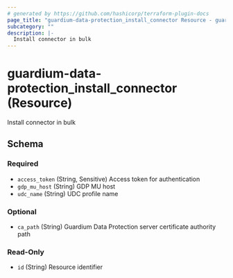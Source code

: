 ```yaml
---
# generated by https://github.com/hashicorp/terraform-plugin-docs
page_title: "guardium-data-protection_install_connector Resource - guardium-data-protection"
subcategory: ""
description: |-
  Install connector in bulk
---
```


# guardium-data-protection_install_connector (Resource)

Install connector in bulk



<!-- schema generated by tfplugindocs -->
## Schema

### Required

- `access_token` (String, Sensitive) Access token for authentication
- `gdp_mu_host` (String) GDP MU host
- `udc_name` (String) UDC profile name

### Optional

- `ca_path` (String) Guardium Data Protection server certificate authority path

### Read-Only

- `id` (String) Resource identifier

